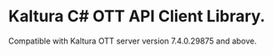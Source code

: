 # Kaltura C# OTT API Client Library.
Compatible with Kaltura OTT server version 7.4.0.29875 and above.
